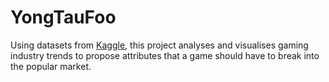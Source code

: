 # YongTauFoo

Using datasets from [Kaggle](https://www.kaggle.com/), this project analyses and visualises gaming industry trends to propose attributes that a game should have to break into the popular market.